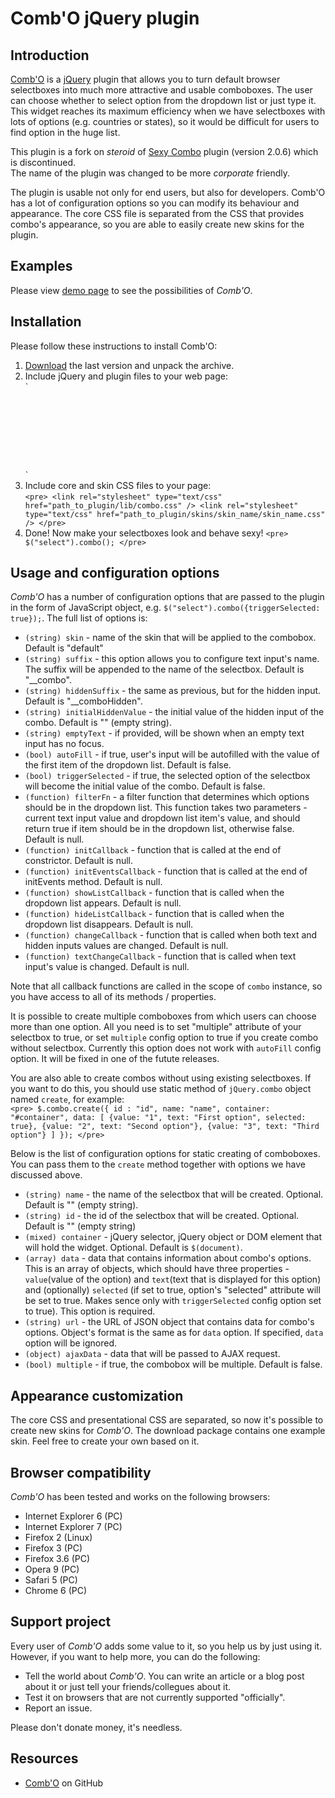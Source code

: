 # Comb'O jQuery plugin

## Introduction

[Comb'O][1] is a [jQuery][2] plugin that allows you to turn default browser selectboxes into much more attractive and usable comboboxes. The user can choose whether to select option from the dropdown list or just type it. This widget reaches its maximum efficiency when we have selectboxes with lots of options (e.g. countries or states), so it would be difficult for users to find option in the huge list. 

This plugin is a fork on *steroid* of [Sexy Combo][3] plugin (version 2.0.6) which is discontinued.  
The name of the plugin was changed to be more *corporate* friendly. 

The plugin is usable not only for end users, but also for developers. Comb'O has a lot of configuration options so you can modify its behaviour and appearance. The core CSS file is separated from the CSS that provides combo's appearance, so you are able to easily create new skins for the plugin. 

## Examples

Please view [demo page][4] to see the possibilities of *Comb'O*. 

## Installation

Please follow these instructions to install Comb'O: 
1.  [Download][5] the last version and unpack the archive.
2.  Include jQuery and plugin files to your web page:   
    `<pre>
    <script type="text/javascript" src="path_to_plugin/lib/jquery-1.4.3.js"></script>
    <script type="text/javascript" src="path_to_plugin/lib/jquery.eventdelay.js"></script>    
    <script type="text/javascript" src="path_to_plugin/lib/jquery.combo.js"></script>
    </pre>` 
3.  Include core and skin CSS files to your page:  
    `<pre>
        <link rel="stylesheet" type="text/css" href="path_to_plugin/lib/combo.css" />
        <link rel="stylesheet" type="text/css" href="path_to_plugin/skins/skin_name/skin_name.css" />
        </pre>` 
4.  Done! Now make your selectboxes look and behave sexy! `<pre>
    $("select").combo();
    </pre>` 

## Usage and configuration options

*Comb'O* has a number of configuration options that are passed to the plugin in the form of JavaScript object, e.g. `$("select").combo({triggerSelected: true});`. The full list of options is: 

*   `(string) skin` - name of the skin that will be applied to the combobox. Default is "default" 
*   `(string) suffix` - this option allows you to configure text input's name. The suffix will be appended to the name of the selectbox. Default is "__combo". 
*   `(string) hiddenSuffix` - the same as previous, but for the hidden input. Default is "__comboHidden". 
*   `(string) initialHiddenValue` - the initial value of the hidden input of the combo. Default is "" (empty string). 
*   `(string) emptyText` - if provided, will be shown when an empty text input has no focus. 
*   `(bool) autoFill` - if true, user's input will be autofilled with the value of the first item of the dropdown list. Default is false. 
*   `(bool) triggerSelected` - if true, the selected option of the selectbox will become the initial value of the combo. Default is false. 
*   `(function) filterFn` - a filter function that determines which options should be in the dropdown list. This function takes two parameters - current text input value and dropdown list item's value, and should return true if item should be in the dropdown list, otherwise false. Default is null. 
*   `(function) initCallback` - function that is called at the end of constrictor. Default is null. 
*   `(function) initEventsCallback` - function that is called at the end of initEvents method. Default is null. 
*   `(function) showListCallback` - function that is called when the dropdown list appears. Default is null. 
*   `(function) hideListCallback` - function that is called when the dropdown list disappears. Default is null. 
*   `(function) changeCallback` - function that is called when both text and hidden inputs values are changed. Default is null. 
*   `(function) textChangeCallback` - function that is called when text input's value is changed. Default is null. 

Note that all callback functions are called in the scope of `combo` instance, so you have access to all of its methods / properties. 

It is possible to create multiple comboboxes from which users can choose more than one option. All you need is to set "multiple" attribute of your selectbox to true, or set `multiple` config option to true if you create combo without selectbox. Currently this option does not work with `autoFill` config option. It will be fixed in one of the futute releases. 



You are also able to create combos without using existing selectboxes. If you want to do this, you should use static method of `jQuery.combo` object named `create`, for example:   
`<pre>
      $.combo.create({
          id : "id",
      name: "name",
      container: "#container",
      data: [
          {value: "1", text: "First option", selected: true},
          {value: "2", text: "Second option"},
          {value: "3", text: "Third option"}
      ]
      });
      </pre>` 

Below is the list of configuration options for static creating of comboboxes. You can pass them to the `create` method together with options we have discussed above. 

*   `(string) name` - the name of the selectbox that will be created. Optional. Default is "" (empty string).
*   `(string) id` - the id of the selectbox that will be created. Optional. Default is "" (empty string)
*   `(mixed) container` - jQuery selector, jQuery object or DOM element that will hold the widget. Optional. Default is `$(document)`.
*   `(array) data` - data that contains information about combo's options. This is an array of objects, which should have three properties - `value`(value of the option) and `text`(text that is displayed for this option) and (optionally) `selected` (if set to true, option's "selected" attribute will be set to true. Makes sence only with `triggerSelected` config option set to true). This option is required.
*   `(string) url` - the URL of JSON object that contains data for combo's options. Object's format is the same as for `data` option. If specified, `data` option will be ignored. 
*   `(object) ajaxData` - data that will be passed to AJAX request. 
*   `(bool) multiple` - if true, the combobox will be multiple. Default is false. 

## Appearance customization

The core CSS and presentational CSS are separated, so now it's possible to create new skins for *Comb'O*. The download package contains one example skin. Feel free to create your own based on it. 

## Browser compatibility

*Comb'O* has been tested and works on the following browsers: 

*   Internet Explorer 6 (PC)
*   Internet Explorer 7 (PC)
*   Firefox 2 (Linux)
*   Firefox 3 (PC)
*   Firefox 3.6 (PC)
*   Opera 9 (PC)
*   Safari 5 (PC)
*   Chrome 6 (PC)

## Support project

Every user of *Comb'O* adds some value to it, so you help us by just using it. However, if you want to help more, you can do the following: 

*   Tell the world about *Comb'O*. You can write an article or a blog post about it or just tell your friends/collegues about it. 
*   Test it on browsers that are not currently supported "officially". 
*   Report an issue. 

Please don't donate money, it's needless. 

## Resources

*   [Comb'O][1] on GitHub

 [1]: http://github.com/nowhereman/jquery.combo.js
 [2]: http://jquery.com
 [3]: http://code.google.com/p/sexy-combo
 [4]: examples/index.html
 [5]: https://github.com/nowhereman/jquery.combo.js/archives/master